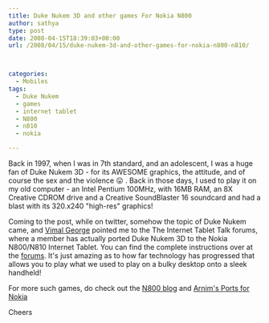 ```yaml
---
title: Duke Nukem 3D and other games For Nokia N800
author: sathya
type: post
date: 2008-04-15T18:39:03+00:00
url: /2008/04/15/duke-nukem-3d-and-other-games-for-nokia-n800-n810/



categories:
  - Mobiles
tags:
  - Duke Nukem
  - games
  - internet tablet
  - N800
  - n810
  - nokia

---
```

Back in 1997, when I was in 7th standard, and an adolescent, I was a huge fan of Duke Nukem 3D - for its AWESOME graphics, the attitude, and of course the sex and the violence 😛 . Back in those days, I used to play it on my old computer - an Intel Pentium 100MHz, with 16MB RAM, an 8X Creative CDROM drive and a Creative SoundBlaster 16 soundcard and had a blast with its 320.x240 "high-res" graphics!  
  
Coming to the post, while on twitter, somehow the topic of Duke Nukem came, and <a href="https://mallugeek.blogspot.com/" target="_blank" rel="nofollow">Vimal George</a> pointed me to the The Internet Tablet Talk forums, where a member has actually ported Duke Nukem 3D to the Nokia N800/N810 Internet Tablet. You can find the complete instructions over at the <a href="https://www.internettablettalk.com/forums/showthread.php?t=17315" target="_blank">forums</a>. It's just amazing as to how far technology has progressed that allows you to play what we used to play on a bulky desktop onto a sleek handheld!

For more such games, do check out the <a href="https://www.n800blog.com/category.aspx?id=5&name=N800_Games" target="_blank" rel="nofollow">N800 blog</a> and <a href="https://pupnik.de/software.html" target="_blank" rel="nofollow">Arnim's Ports for Nokia</a>

Cheers
